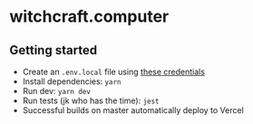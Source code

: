 # witchcraft.computer

## Getting started

- Create an `.env.local` file using [these credentials](https://docs.google.com/document/d/1wjHVXRMbYlNdq_wEh4GDVZlpSfRNCc4XlYYG7I_mpqI/edit)
- Install dependencies: `yarn`
- Run dev: `yarn dev`
- Run tests (jk who has the time): `jest`
- Successful builds on master automatically deploy to Vercel
